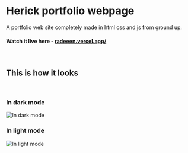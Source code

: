# Herick portfolio webpage

A portfolio web site completely made in html css and js from ground up.

#### Watch it live here - [radeeen.vercel.app/](https://radeeen.vercel.app/)

<br>

## This is how it looks

<br>

### In dark mode

![In dark mode](./preview/Faldi-Dark.png)

### In light mode

![In light mode](./preview/Faldi-Light.png)
